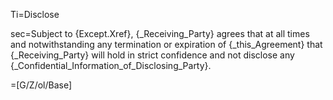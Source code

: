 Ti=Disclose

sec=Subject to {Except.Xref}, {_Receiving_Party} agrees that at all times and notwithstanding any termination or expiration of {_this_Agreement} that {_Receiving_Party} will hold in strict confidence and not disclose any {_Confidential_Information_of_Disclosing_Party}.

=[G/Z/ol/Base]